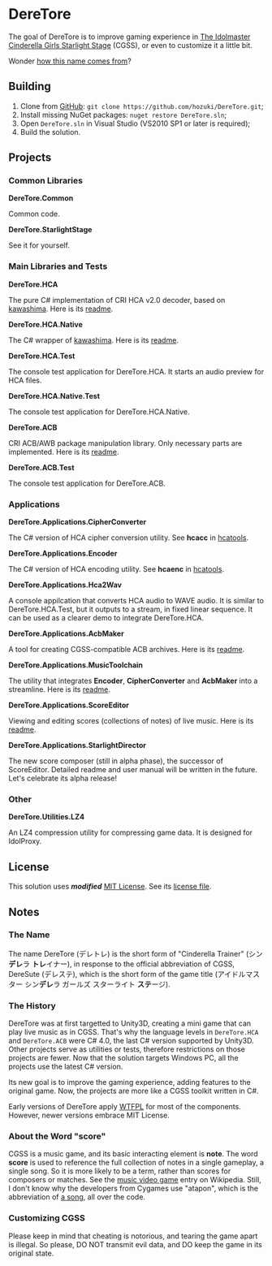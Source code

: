 # DereTore

The goal of DereTore is to improve gaming experience in [The Idolmaster Cinderella Girls Starlight Stage](http://www.project-imas.com/wiki/THE_iDOLM@STER_Cinderella_Girls%3A_Starlight_Stage)
(CGSS), or even to customize it a little bit.

Wonder [how this name comes from](#the-name)?

## Building

1. Clone from [GitHub](https://github.com/hozuki/DereTore.git): `git clone https://github.com/hozuki/DereTore.git`;
2. Install missing NuGet packages: `nuget restore DereTore.sln`;
3. Open `DereTore.sln` in Visual Studio (VS2010 SP1 or later is required);
4. Build the solution.

## Projects

### Common Libraries

**DereTore.Common**

Common code.

**DereTore.StarlightStage**

See it for yourself.

### Main Libraries and Tests

**DereTore.HCA**

The pure C# implementation of CRI HCA v2.0 decoder, based on [kawashima](https://github.com/Hozuki/kawashima).
Here is its [readme](DereTore.HCA/README.md).

**DereTore.HCA.Native**

The C# wrapper of [kawashima](https://github.com/Hozuki/kawashima). Here is its [readme](DereTore.HCA.Native/README.md).

**DereTore.HCA.Test**

The console test application for DereTore.HCA. It starts an audio preview for HCA files.

**DereTore.HCA.Native.Test**

The console test application for DereTore.HCA.Native.

**DereTore.ACB**

CRI ACB/AWB package manipulation library. Only necessary parts are implemented. Here is its [readme](DereTore.ACB/README.md).

**DereTore.ACB.Test**

The console test application for DereTore.ACB.

### Applications

**DereTore.Applications.CipherConverter**

The C# version of HCA cipher conversion utility. See **hcacc** in [hcatools](https://github.com/Hozuki/hcatools).

**DereTore.Applications.Encoder**

The C# version of HCA encoding utility. See **hcaenc** in [hcatools](https://github.com/Hozuki/hcatools).

**DereTore.Applications.Hca2Wav**

A console appilcation that converts HCA audio to WAVE audio. It is similar to DereTore.HCA.Test,
but it outputs to a stream, in fixed linear sequence. It can be used as a clearer demo to integrate
DereTore.HCA.

**DereTore.Applications.AcbMaker**

A tool for creating CGSS-compatible ACB archives. Here is its [readme](DereTore.Applications.AcbMaker/README.md).

**DereTore.Applications.MusicToolchain**

The utility that integrates **Encoder**, **CipherConverter** and **AcbMaker** into a streamline. Here
is its [readme](DereTore.Applications.MusicToolchain/README.md).

**DereTore.Applications.ScoreEditor**

Viewing and editing scores (collections of notes) of live music. Here is its [readme](DereTore.Applications.ScoreEditor/README.md).

**DereTore.Applications.StarlightDirector**

The new score composer (still in alpha phase), the successor of ScoreEditor. Detailed readme and user manual will be written
in the future. Let's celebrate its alpha release!

### Other

**DereTore.Utilities.LZ4**

An LZ4 compression utility for compressing game data. It is designed for IdolProxy.

## License

This solution uses **_modified_** [MIT License](http://mit-license.org/). See its [license file](LICENSE.md).

## Notes

### The Name

The name DereTore (デレトレ) is the short form of "Cinderella Trainer" (シン**デレ**ラ **トレ**イナー), in response to the
official abbreviation of CGSS, DereSute (デレステ), which is the short form of the game title (アイドルマスター シン**デレ**ラ ガールズ スターライト **ステ**ージ).

### The History

DereTore was at first targetted to Unity3D, creating a mini game that can play live music as in CGSS. That's why the language levels
in `DereTore.HCA` and `DereTore.ACB` were C# 4.0, the last C# version supported by Unity3D. Other projects serve as utilities
or tests, therefore restrictions on those projects are fewer. Now that the solution targets Windows PC, all the projects use the
latest C# version.

Its new goal is to improve the gaming experience, adding features to the original game. Now, the projects are more like a CGSS toolkit
written in C#.

Early versions of DereTore apply [WTFPL](http://www.wtfpl.net/) for most of the components. However, newer versions embrace MIT License.

### About the Word "score"

CGSS is a music game, and its basic interacting element is **note**. The word **score** is used to reference the full collection of
notes in a single gameplay, a single song. So it is more likely to be a term, rather than scores for composers or matches. See the
[music video game](https://en.wikipedia.org/wiki/Music_video_game) entry on Wikipedia. Still, I don't know why the developers from
Cygames use "atapon", which is the abbreviation of [a song](http://www.project-imas.com/wiki/Atashi_Ponkotsu_Android), all over the code.

### Customizing CGSS

Please keep in mind that cheating is notorious, and tearing the game apart is illegal. So please, DO NOT transmit evil data, and DO
keep the game in its original state.
